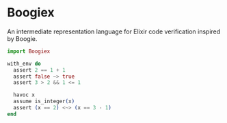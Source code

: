 # Boogiex

An intermediate representation language for Elixir code 
verification inspired by Boogie.

```elixir
import Boogiex

with_env do
  assert 2 == 1 + 1
  assert false ~> true
  assert 3 > 2 && 1 <= 1

  havoc x
  assume is_integer(x)
  assert (x == 2) <~> (x == 3 - 1)
end
```
